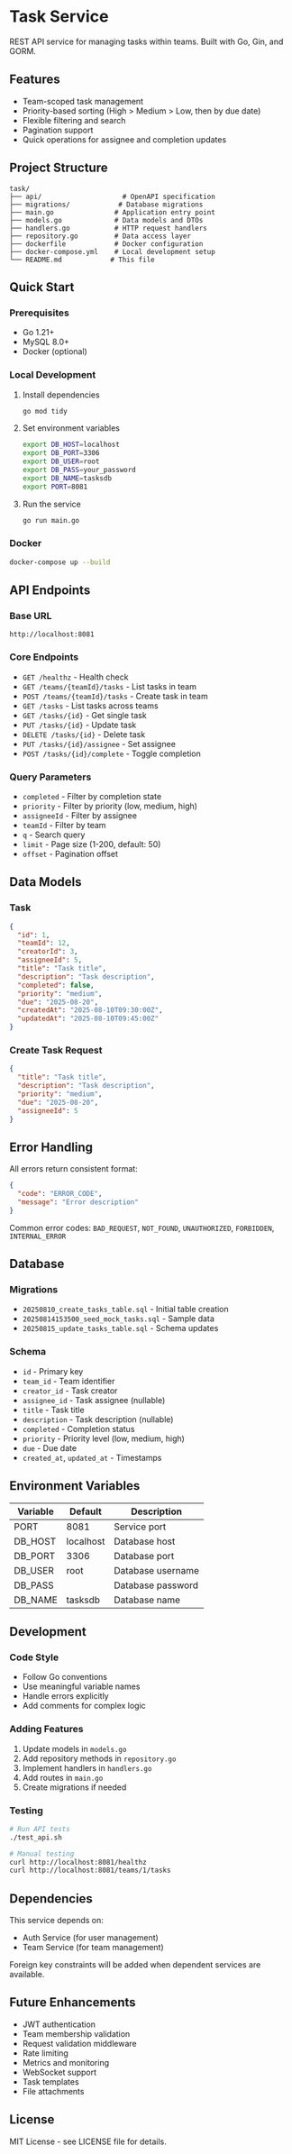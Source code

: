 # Task Service

REST API service for managing tasks within teams. Built with Go, Gin, and GORM.

## Features

- Team-scoped task management
- Priority-based sorting (High > Medium > Low, then by due date)
- Flexible filtering and search
- Pagination support
- Quick operations for assignee and completion updates

## Project Structure

```
task/
├── api/                    # OpenAPI specification
├── migrations/            # Database migrations
├── main.go               # Application entry point
├── models.go             # Data models and DTOs
├── handlers.go           # HTTP request handlers
├── repository.go         # Data access layer
├── dockerfile            # Docker configuration
├── docker-compose.yml    # Local development setup
└── README.md            # This file
```

## Quick Start

### Prerequisites
- Go 1.21+
- MySQL 8.0+
- Docker (optional)

### Local Development

1. Install dependencies
   ```bash
   go mod tidy
   ```

2. Set environment variables
   ```bash
   export DB_HOST=localhost
   export DB_PORT=3306
   export DB_USER=root
   export DB_PASS=your_password
   export DB_NAME=tasksdb
   export PORT=8081
   ```

3. Run the service
   ```bash
   go run main.go
   ```

### Docker
```bash
docker-compose up --build
```

## API Endpoints

### Base URL
```
http://localhost:8081
```

### Core Endpoints

- `GET /healthz` - Health check
- `GET /teams/{teamId}/tasks` - List tasks in team
- `POST /teams/{teamId}/tasks` - Create task in team
- `GET /tasks` - List tasks across teams
- `GET /tasks/{id}` - Get single task
- `PUT /tasks/{id}` - Update task
- `DELETE /tasks/{id}` - Delete task
- `PUT /tasks/{id}/assignee` - Set assignee
- `POST /tasks/{id}/complete` - Toggle completion

### Query Parameters

- `completed` - Filter by completion state
- `priority` - Filter by priority (low, medium, high)
- `assigneeId` - Filter by assignee
- `teamId` - Filter by team
- `q` - Search query
- `limit` - Page size (1-200, default: 50)
- `offset` - Pagination offset

## Data Models

### Task
```json
{
  "id": 1,
  "teamId": 12,
  "creatorId": 3,
  "assigneeId": 5,
  "title": "Task title",
  "description": "Task description",
  "completed": false,
  "priority": "medium",
  "due": "2025-08-20",
  "createdAt": "2025-08-10T09:30:00Z",
  "updatedAt": "2025-08-10T09:45:00Z"
}
```

### Create Task Request
```json
{
  "title": "Task title",
  "description": "Task description",
  "priority": "medium",
  "due": "2025-08-20",
  "assigneeId": 5
}
```

## Error Handling

All errors return consistent format:
```json
{
  "code": "ERROR_CODE",
  "message": "Error description"
}
```

Common error codes: `BAD_REQUEST`, `NOT_FOUND`, `UNAUTHORIZED`, `FORBIDDEN`, `INTERNAL_ERROR`

## Database

### Migrations
- `20250810_create_tasks_table.sql` - Initial table creation
- `20250814153500_seed_mock_tasks.sql` - Sample data
- `20250815_update_tasks_table.sql` - Schema updates

### Schema
- `id` - Primary key
- `team_id` - Team identifier
- `creator_id` - Task creator
- `assignee_id` - Task assignee (nullable)
- `title` - Task title
- `description` - Task description (nullable)
- `completed` - Completion status
- `priority` - Priority level (low, medium, high)
- `due` - Due date
- `created_at`, `updated_at` - Timestamps

## Environment Variables

| Variable | Default | Description |
|----------|---------|-------------|
| PORT | 8081 | Service port |
| DB_HOST | localhost | Database host |
| DB_PORT | 3306 | Database port |
| DB_USER | root | Database username |
| DB_PASS | | Database password |
| DB_NAME | tasksdb | Database name |

## Development

### Code Style
- Follow Go conventions
- Use meaningful variable names
- Handle errors explicitly
- Add comments for complex logic

### Adding Features
1. Update models in `models.go`
2. Add repository methods in `repository.go`
3. Implement handlers in `handlers.go`
4. Add routes in `main.go`
5. Create migrations if needed

### Testing
```bash
# Run API tests
./test_api.sh

# Manual testing
curl http://localhost:8081/healthz
curl http://localhost:8081/teams/1/tasks
```

## Dependencies

This service depends on:
- Auth Service (for user management)
- Team Service (for team management)

Foreign key constraints will be added when dependent services are available.

## Future Enhancements

- JWT authentication
- Team membership validation
- Request validation middleware
- Rate limiting
- Metrics and monitoring
- WebSocket support
- Task templates
- File attachments

## License

MIT License - see LICENSE file for details.
